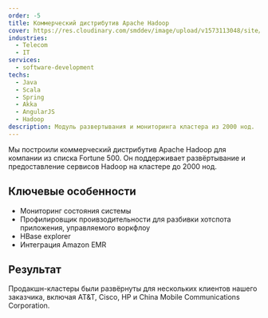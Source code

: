 ```yaml
---
order: -5
title: Коммерческий дистрибутив Apache Hadoop
cover: https://res.cloudinary.com/smddev/image/upload/v1573113048/site/project/hadoop.jpg
industries:
  - Telecom
  - IT
services:
  - software-development
techs:
  - Java
  - Scala
  - Spring
  - Akka
  - AngularJS
  - Hadoop
description: Модуль развертывания и мониторинга кластера из 2000 нод.
---
```

Мы построили коммерческий дистрибутив Apache Hadoop для компании из списка Fortune 500.
Он поддерживает развёртывание и предоставление сервисов Hadoop на кластере до 2000 нод.


## Ключевые особенности

* Мониторинг состояния системы
* Профилировщик проивзодительности для разбивки хотспота приложения, управляемого воркфлоу
* HBase explorer
* Интеграция Amazon EMR

## Результат

Продакшн-кластеры были развёрнуты для нескольких клиентов нашего заказчика, включая AT&T, Cisco, HP и China Mobile Communications Corporation.
